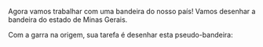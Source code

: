 Agora vamos trabalhar com uma bandeira do nosso país! Vamos desenhar a bandeira do estado de Minas Gerais.

Com a garra na origem, sua tarefa é desenhar esta pseudo-bandeira:
